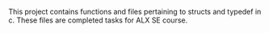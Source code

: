 This project contains functions and files pertaining to structs and typedef in c. 
These files are completed tasks for ALX SE course.
